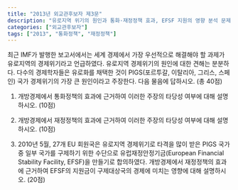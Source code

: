 ```yaml
---
title: "2013년 외교관후보자 제3문"
description: "유로지역 위기의 원인과 통화·재정정책 효과, EFSF 지원의 영향 분석 문제"
categories: ["외교관후보자"]
tags: ["2013", "통화정책", "재정정책"]
---
```


최근 IMF가 발행한 보고서에서는 세계 경제에서 가장 우선적으로 해결해야 할 과제가 유로지역의 경제위기라고 언급하였다. 유로지역 경제위기의 원인에 대한 견해는 분분하다. 다수의 경제학자들은 유로화를 채택한 것이 PIGS(포르투갈, 이탈리아, 그리스, 스페인) 국가 경제위기의 가장 큰 원인이라고 주장한다. 다음 물음에 답하시오. (총 40점)

1) 개방경제에서 통화정책의 효과에 근거하여 이러한 주장의 타당성 여부에 대해 설명하시오. (10점)

2) 개방경제에서 재정정책의 효과에 근거하여 이러한 주장의 타당성 여부에 대해 설명하시오. (10점)

3) 2010년 5월, 27개 EU 회원국은 유로지역 경제위기로 타격을 많이 받은 PIGS 국가 중 일부 국가를 구제하기 위한 수단으로 유럽재정안정기금(European Financial Stability Facility, EFSF)을 만들기로 합의하였다. 개방경제에서 재정정책의 효과에 근거하여 EFSF의 지원금이 구제대상국의 경제에 미치는 영향에 대해 설명하시오. (20점)
